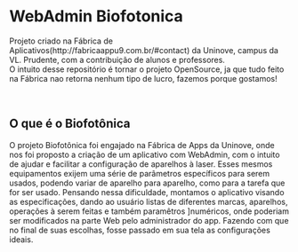 <h1>WebAdmin Biofotonica</h1>
<p>Projeto criado na Fábrica de Aplicativos(http://fabricaappu9.com.br/#contact) da Uninove, campus da VL. Prudente, com a contribuição
de alunos e professores.<br>
O intuito desse repositório é tornar o projeto OpenSource, ja que tudo feito na Fábrica nao retorna nenhum tipo de lucro, fazemos
porque gostamos!</p><br>
<h2>O que é o Biofotônica</h2>
<p>O projeto Biofotônica foi engajado na Fábrica de Apps da Uninove, onde nos foi proposto a criação de um aplicativo com WebAdmin, com o intuito de ajudar e facilitar a configuração de aparelhos à laser. Esses mesmos equipamentos exijem uma série de parâmetros específicos para serem usados, podendo variar de aparelho para aparelho, como para a tarefa que for ser usado. Pensando nessa dificuldade, montamos o aplicativo visando as especificações, dando ao usuário listas de diferentes marcas, aparelhos, operações à serem feitas e também paramêtros
]numéricos, onde poderiam ser modificados na parte Web pelo administrador do app. Fazendo com que no final de suas escolhas, fosse passado em sua tela as configurações ideais. </p
